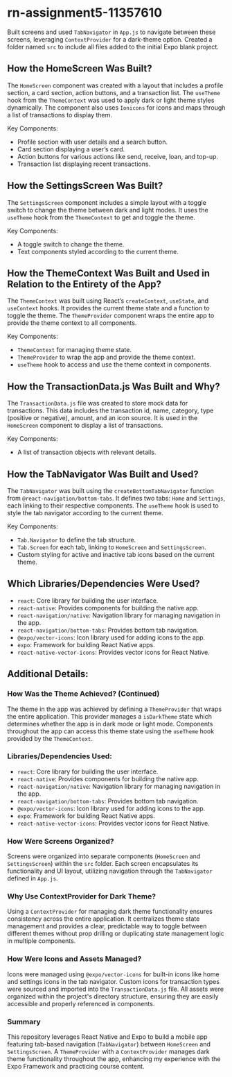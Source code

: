 # rn-assignment5-11357610

Built screens and used `TabNavigator` in `App.js` to navigate between these screens, leveraging `ContextProvider` for a dark-theme option. Created a folder named `src` to include all files added to the initial Expo blank project.

## How the HomeScreen Was Built?

The `HomeScreen` component was created with a layout that includes a profile section, a card section, action buttons, and a transaction list. The `useTheme` hook from the `ThemeContext` was used to apply dark or light theme styles dynamically. The component also uses `Ionicons` for icons and maps through a list of transactions to display them.

Key Components:
- Profile section with user details and a search button.
- Card section displaying a user’s card.
- Action buttons for various actions like send, receive, loan, and top-up.
- Transaction list displaying recent transactions.

## How the SettingsScreen Was Built?

The `SettingsScreen` component includes a simple layout with a toggle switch to change the theme between dark and light modes. It uses the `useTheme` hook from the `ThemeContext` to get and toggle the theme.

Key Components:
- A toggle switch to change the theme.
- Text components styled according to the current theme.

## How the ThemeContext Was Built and Used in Relation to the Entirety of the App?

The `ThemeContext` was built using React’s `createContext`, `useState`, and `useContext` hooks. It provides the current theme state and a function to toggle the theme. The `ThemeProvider` component wraps the entire app to provide the theme context to all components.

Key Components:
- `ThemeContext` for managing theme state.
- `ThemeProvider` to wrap the app and provide the theme context.
- `useTheme` hook to access and use the theme context in components.

## How the TransactionData.js Was Built and Why?

The `TransactionData.js` file was created to store mock data for transactions. This data includes the transaction id, name, category, type (positive or negative), amount, and an icon source. It is used in the `HomeScreen` component to display a list of transactions.

Key Components:
- A list of transaction objects with relevant details.

## How the TabNavigator Was Built and Used?

The `TabNavigator` was built using the `createBottomTabNavigator` function from `@react-navigation/bottom-tabs`. It defines two tabs: `Home` and `Settings`, each linking to their respective components. The `useTheme` hook is used to style the tab navigator according to the current theme.

Key Components:
- `Tab.Navigator` to define the tab structure.
- `Tab.Screen` for each tab, linking to `HomeScreen` and `SettingsScreen`.
- Custom styling for active and inactive tab icons based on the current theme.

## Which Libraries/Dependencies Were Used?

- `react`: Core library for building the user interface.
- `react-native`: Provides components for building the native app.
- `react-navigation/native`: Navigation library for managing navigation in the app.
- `react-navigation/bottom-tabs`: Provides bottom tab navigation.
- `@expo/vector-icons`: Icon library used for adding icons to the app.
- `expo`: Framework for building React Native apps.
- `react-native-vector-icons`: Provides vector icons for React Native.

## Additional Details:

### How Was the Theme Achieved? (Continued)

The theme in the app was achieved by defining a `ThemeProvider` that wraps the entire application. This provider manages a `isDarkTheme` state which determines whether the app is in dark mode or light mode. Components throughout the app can access this theme state using the `useTheme` hook provided by the `ThemeContext`.

### Libraries/Dependencies Used:

- `react`: Core library for building the user interface.
- `react-native`: Provides components for building the native app.
- `react-navigation/native`: Navigation library for managing navigation in the app.
- `react-navigation/bottom-tabs`: Provides bottom tab navigation.
- `@expo/vector-icons`: Icon library used for adding icons to the app.
- `expo`: Framework for building React Native apps.
- `react-native-vector-icons`: Provides vector icons for React Native.

### How Were Screens Organized?

Screens were organized into separate components (`HomeScreen` and `SettingsScreen`) within the `src` folder. Each screen encapsulates its functionality and UI layout, utilizing navigation through the `TabNavigator` defined in `App.js`.

### Why Use ContextProvider for Dark Theme?

Using a `ContextProvider` for managing dark theme functionality ensures consistency across the entire application. It centralizes theme state management and provides a clear, predictable way to toggle between different themes without prop drilling or duplicating state management logic in multiple components.

### How Were Icons and Assets Managed?

Icons were managed using `@expo/vector-icons` for built-in icons like home and settings icons in the tab navigator. Custom icons for transaction types were sourced and imported into the `TransactionData.js` file. All assets were organized within the project's directory structure, ensuring they are easily accessible and properly referenced in components.

### Summary

This repository leverages React Native and Expo to build a mobile app featuring tab-based navigation (`TabNavigator`) between `HomeScreen` and `SettingsScreen`. A `ThemeProvider` with a `ContextProvider` manages dark theme functionality throughout the app, enhancing my experience with the Expo Framework and practicing course content.